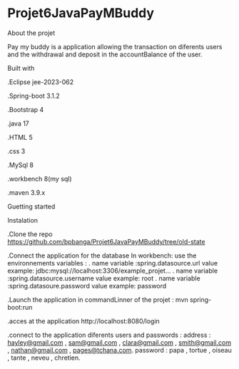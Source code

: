 # Projet6JavaPayMBuddy



 About the projet 


 Pay my buddy is a application allowing the transaction on diferents users and the withdrawal and deposit in the accountBalance of the user.



 Built with


 .Eclipse jee-2023-062
 
 .Spring-boot 3.1.2
 
 .Bootstrap 4
 
 .java 17
 
 .HTML 5
 
 .css 3
 
 .MySql 8

 .workbench 8(my sql)
 
 .maven 3.9.x



 Guetting started

 
 Instalation

 .Clone the repo  https://github.com/bpbanga/Projet6JavaPayMBuddy/tree/old-state
 
 .Connect the application for the database
   In workbench:
   use the environnements variables :
   . name variable :spring.datasource.url      value example: jdbc:mysql://localhost:3306/example_projet...
   . name variable :spring.datasource.username value example: root
   . name variable :spring.datasoure.password  value example: password
    
 .Launch the application in commandLinner of the projet : mvn spring-boot:run

 .acces at the application  http://localhost:8080/login
 
 .connect to the application
     diferents users and passwords :
        address : hayley@gmail.com , sam@gmail.com , clara@gmail.com , smith@gmail.com , nathan@gmail.com , pages@tchana.com.
        password : papa , tortue , oiseau , tante , neveu , chretien.

